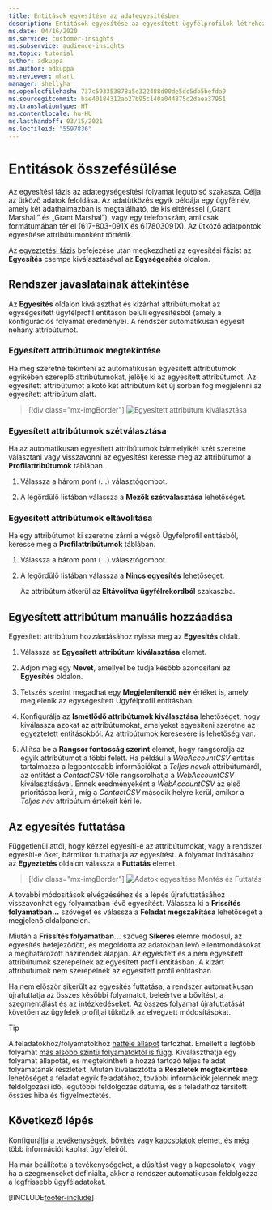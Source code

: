 ```yaml
---
title: Entitások egyesítése az adategyesítésben
description: Entitások egyesítése az egyesített ügyfélprofilok létrehozásához.
ms.date: 04/16/2020
ms.service: customer-insights
ms.subservice: audience-insights
ms.topic: tutorial
author: adkuppa
ms.author: adkuppa
ms.reviewer: mhart
manager: shellyha
ms.openlocfilehash: 737c593353878a5e322488d00de5dc5db5befda9
ms.sourcegitcommit: bae40184312ab27b95c140a044875c2daea37951
ms.translationtype: HT
ms.contentlocale: hu-HU
ms.lasthandoff: 03/15/2021
ms.locfileid: "5597836"
---
```

# <a name="merge-entities"></a>Entitások összefésülése

Az egyesítési fázis az adategységesítési folyamat legutolsó szakasza. Célja az ütköző adatok feloldása. Az adatütközés egyik példája egy ügyfélnév, amely két adathalmazban is megtalálható, de kis eltéréssel („Grant Marshall” és „Grant Marshal”), vagy egy telefonszám, ami csak formátumában tér el (617-803-091X és 617803091X). Az ütköző adatpontok egyesítése attribútumonként történik.

Az [egyeztetési fázis](match-entities.md) befejezése után megkezdheti az egyesítési fázist az **Egyesítés** csempe kiválasztásával az **Egységesítés** oldalon.

## <a name="review-system-recommendations"></a>Rendszer javaslatainak áttekintése

Az **Egyesítés** oldalon kiválaszthat és kizárhat attribútumokat az egységesített ügyfélprofil entitáson belüli egyesítésből (amely a konfigurációs folyamat eredménye). A rendszer automatikusan egyesít néhány attribútumot.

### <a name="view-merged-attributes"></a>Egyesített attribútumok megtekintése

Ha meg szeretné tekinteni az automatikusan egyesített attribútumok egyikében szereplő attribútumokat, jelölje ki az egyesített attribútumot. Az egyesített attribútumot alkotó két attribútum két új sorban fog megjelenni az egyesített attribútum alatt.

> [!div class="mx-imgBorder"]
> ![Egyesített attribútum kiválasztása](media/configure-data-merge-profile-attributes.png "Egyesített attribútum kiválasztása")

### <a name="separate-merged-attributes"></a>Egyesített attribútumok szétválasztása

Ha az automatikusan egyesített attribútumok bármelyikét szét szeretné választani vagy visszavonni az egyesítést keresse meg az attribútumot a **Profilattribútumok** táblában.

1. Válassza a három pont (...) választógombot.
  
2. A legördülő listában válassza a **Mezők szétválasztása** lehetőséget.

### <a name="remove-merged-attributes"></a>Egyesített attribútumok eltávolítása

Ha egy attribútumot ki szeretne zárni a végső Ügyfélprofil entitásból, keresse meg a **Profilattribútumok** táblában.

1. Válassza a három pont (...) választógombot.
  
2. A legördülő listában válassza a **Nincs egyesítés** lehetőséget.

   Az attribútum átkerül az **Eltávolítva ügyfélrekordból** szakaszba.

## <a name="manually-add-a-merged-attribute"></a>Egyesített attribútum manuális hozzáadása

Egyesített attribútum hozzáadásához nyissa meg az **Egyesítés** oldalt.

1. Válassza az **Egyesített attribútum kiválasztása** elemet.

2. Adjon meg egy **Nevet**, amellyel be tudja később azonosítani az **Egyesítés** oldalon.

3. Tetszés szerint megadhat egy **Megjelenítendő név** értéket is, amely megjelenik az egységesített Ügyfélprofil entitásban.

4. Konfigurálja az **Ismétlődő attribútumok kiválasztása** lehetőséget, hogy kiválassza azokat az attribútumokat, amelyeket egyesíteni szeretne az egyeztetett entitásokból. Az attribútumok keresésére is lehetőség van.

5. Állítsa be a **Rangsor fontosság szerint** elemet, hogy rangsorolja az egyik attribútumot a többi felett. Ha például a *WebAccountCSV* entitás tartalmazza a legpontosabb információkat a *Teljes nevek* attribútumáról, az entitást a *ContactCSV* fölé rangsorolhatja a *WebAccountCSV* kiválasztásával. Ennek eredményeként a *WebAccountCSV* az első prioritásba kerül, míg a *ContactCSV* második helyre kerül, amikor a *Teljes név* attribútum értékeit kéri le.

## <a name="run-your-merge"></a>Az egyesítés futtatása

Függetlenül attól, hogy kézzel egyesíti-e az attribútumokat, vagy a rendszer egyesíti-e őket, bármikor futtathatja az egyesítést. A folyamat indításához az **Egyeztetés** oldalon válassza a **Futtatás** elemet.

> [!div class="mx-imgBorder"]
> ![Adatok egyesítése Mentés és Futtatás](media/configure-data-merge-save-run.png "Adatok egyesítése Mentés és Futtatás")

A további módosítások elvégzéséhez és a lépés újrafuttatásához visszavonhat egy folyamatban lévő egyesítést. Válassza ki a **Frissítés folyamatban...** szöveget és válassza a **Feladat megszakítása** lehetőséget a megjelenő oldalpanelen.

Miután a **Frissítés folyamatban...** szöveg **Sikeres** elemre módosul, az egyesítés befejeződött, és megoldotta az adatokban levő ellentmondásokat a meghatározott házirendek alapján. Az egyesített és a nem egyesített attribútumok szerepelnek az egyesített profil entitásban. A kizárt attribútumok nem szerepelnek az egyesített profil entitásban.

Ha nem először sikerült az egyesítés futtatása, a rendszer automatikusan újrafuttatja az összes későbbi folyamatot, beleértve a bővítést, a szegmentálást és az intézkedéseket. Az összes folyamat újrafuttatását követően az ügyfelek profiljai tükrözik az elvégzett módosításokat.

> [!TIP]
> A feladatokhoz/folyamatokhoz [hatféle állapot](system.md#status-types) tartozhat. Emellett a legtöbb folyamat [más alsóbb szintű folyamatoktól is függ](system.md#refresh-policies). Kiválaszthatja egy folyamat állapotát, és megtekintheti a hozzá tartozó teljes feladat folyamatának részleteit. Miután kiválasztotta a **Részletek megtekintése** lehetőséget a feladat egyik feladatához, további információk jelennek meg: feldolgozási idő, legutóbbi feldolgozás dátuma, és a feladathoz társított összes hiba és figyelmeztetés.

## <a name="next-step"></a>Következő lépés

Konfigurálja a [tevékenységek](activities.md), [bővítés](enrichment-microsoft-graph.md) vagy [kapcsolatok](relationships.md) elemet, és még több információt kaphat ügyfeleiről.

Ha már beállította a tevékenységeket, a dúsítást vagy a kapcsolatok, vagy ha a szegmenseket definiálta, akkor a rendszer automatikusan feldolgozza a legfrissebb ügyféladatokat.




[!INCLUDE[footer-include](../includes/footer-banner.md)]